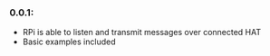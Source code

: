 ### 0.0.1:  
- RPi is able to listen and transmit messages over connected HAT
- Basic examples included
